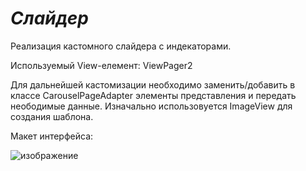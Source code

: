 *Слайдер* 
=========================

Реализация кастомного слайдера с индекаторами. 


Используемый View-елемент: ViewPager2 

Для дальнейшей кастомизации необходимо заменить/добавить в классе CarouselPageAdapter элементы представления и передать неободимые данные. Изначально использовуется ImageView для создания шаблона.

Макет интерфейса:

![изображение](https://user-images.githubusercontent.com/43824869/185743297-839672a7-e823-4a0a-92dc-f7dfbe126ae5.png)

